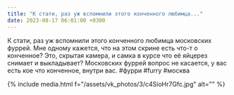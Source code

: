 ```yaml
---
title: "К стати, раз уж вспомнили этого конченного любимца..."
date: 2023-08-17 06:01:00 +0300
---
```


К стати, раз уж вспомнили этого конченного любимца московских фуррей.
Мне одному кажется, что на этом скрине есть что-т о конченное? Это, скрытая камера, и самка в курсе что её яйцерез снимает и выкладывает?
Московских фуррей вопрос не касается, у вас есть кое что конченное, внутри вас.
#фурри #furry #москва

{% include media.html f="/assets/vk_photos/3/c4SioHr7Gfc.jpg" alt="" %}
